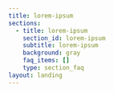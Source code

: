 ```yaml
---
title: lorem-ipsum
sections:
  - title: lorem-ipsum
    section_id: lorem-ipsum
    subtitle: lorem-ipsum
    background: gray
    faq_items: []
    type: section_faq
layout: landing
---
```

